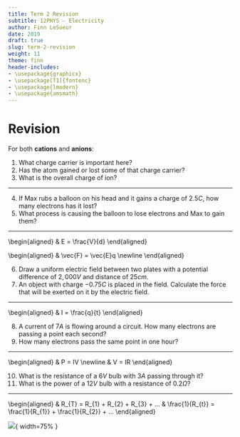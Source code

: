 ```yaml
---
title: Term 2 Revision
subtitle: 12PHYS - Electricity
author: Finn LeSueur
date: 2019
draft: true
slug: term-2-revision
weight: 11
theme: finn
header-includes:
- \usepackage{graphicx}
- \usepackage[T1]{fontenc}
- \usepackage{lmodern}
- \usepackage{amsmath}
---
```


# Revision

For both __cations__ and __anions__:

1. What charge carrier is important here?
2. Has the atom gained or lost some of that charge carrier?
3. What is the overall charge of ion?

---

4. If Max rubs a balloon on his head and it gains a charge of $2.5C$, how many electrons has it lost?
5. What process is causing the balloon to lose electrons and Max to gain them?

---

\begin{aligned}
    & E = \frac{V}{d}
\end{aligned}

\begin{aligned}
    & \vec{F} = \vec{E}q \newline
\end{aligned}

6. Draw a uniform electric field between two plates with a potential difference of $2,000V$ and distance of $25cm$.
7. An object with charge $-0.75C$ is placed in the field. Calculate the force that will be exerted on it by the electric field.

---

\begin{aligned}
    & I = \frac{q}{t}
\end{aligned}

8. A current of $7A$ is flowing around a circuit. How many electrons are passing a point each second?
9. How many electrons pass the same point in one hour?

---

\begin{aligned}
    & P = IV \newline
    & V = IR
\end{aligned}

10. What is the resistance of a $6V$ bulb with $3A$ passing through it?
11. What is the power of a $12V$ bulb with a resistance of $0.2\Omega$?

---

\begin{aligned}
    & R_{T} = R_{1} + R_{2} + R_{3} + ...
    & \frac{1}{R_{t}} = \frac{1}{R_{1}} + \frac{1}{R_{2}} + ...
\end{aligned}

![](../assets/99-resistance-parallel.png){ width=75% }

